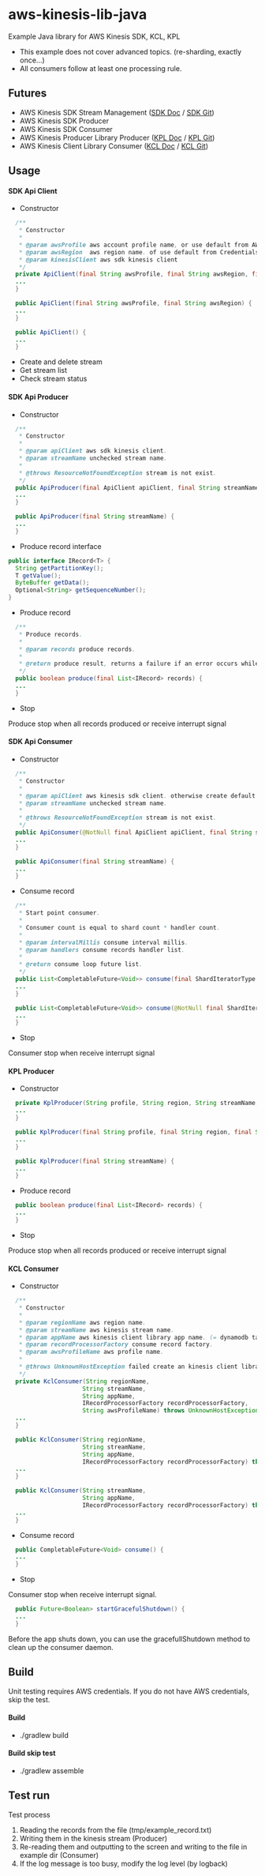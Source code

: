 # aws-kinesis-lib-java

Example Java library for AWS Kinesis SDK, KCL, KPL

* This example does not cover advanced topics. (re-sharding, exactly once...)
* All consumers follow at least one processing rule.

## Futures

* AWS Kinesis SDK Stream Management ([SDK Doc] / [SDK Git])
* AWS Kinesis SDK Producer
* AWS Kinesis SDK Consumer
* AWS Kinesis Producer Library Producer ([KPL Doc] / [KPL Git])
* AWS Kinesis Client Library Consumer ([KCL Doc] / [KCL Git])

## Usage

#### SDK Api Client

* Constructor

```Java
  /**
   * Constructor
   *
   * @param awsProfile aws account profile name, or use default from AWS CredentialsFactory
   * @param awsRegion  aws region name. of use default from CredentialsFactory
   * @param kinesisClient aws sdk kinesis client                   
   */
  private ApiClient(final String awsProfile, final String awsRegion, final AmazonKinesisAsync kinesisClient) {
  ...
  }

  public ApiClient(final String awsProfile, final String awsRegion) {
  ...
  }

  public ApiClient() {
  ...
  }
```

* Create and delete stream
* Get stream list
* Check stream status

#### SDK Api Producer

* Constructor

```Java
  /**
   * Constructor
   *
   * @param apiClient aws sdk kinesis client.
   * @param streamName unchecked stream name.
   *
   * @throws ResourceNotFoundException stream is not exist.
   */
  public ApiProducer(final ApiClient apiClient, final String streamName) throws ResourceNotFoundException {
  ...
  }

  public ApiProducer(final String streamName) {
  ...
  }
```

* Produce record interface

```Java
public interface IRecord<T> {
  String getPartitionKey();
  T getValue();
  ByteBuffer getData();
  Optional<String> getSequenceNumber();
}
```

* Produce record

```Java
  /**
   * Produce records.
   *
   * @param records produce records.
   *
   * @return produce result, returns a failure if an error occurs while producing record.
   */
  public boolean produce(final List<IRecord> records) {
  ...
  }
```

* Stop

Produce stop when all records produced or receive interrupt signal

#### SDK Api Consumer

* Constructor

```Java
  /**
   * Constructor
   *
   * @param apiClient aws kinesis sdk client. otherwise create default client.
   * @param streamName unchecked stream name.
   *
   * @throws ResourceNotFoundException stream is not exist.
   */
  public ApiConsumer(@NotNull final ApiClient apiClient, final String streamName) throws ResourceNotFoundException {
  ...
  }

  public ApiConsumer(final String streamName) {
  ...
  }
```

* Consume record

```Java
  /**
   * Start point consumer.
   *
   * Consumer count is equal to shard count * handler count.
   *
   * @param intervalMillis consume interval millis.
   * @param handlers consume records handler list.
   *
   * @return consume loop future list.
   */
  public List<CompletableFuture<Void>> consume(final ShardIteratorType shardIteratorType, final long intervalMillis, final IRecordsHandler handler, final IRecordsHandler... handlers) {
  ...
  }

  public List<CompletableFuture<Void>> consume(@NotNull final ShardIteratorType shardIteratorType, final IRecordsHandler handler, final IRecordsHandler... handlers) {
  ...
  }
```

* Stop

Consumer stop when receive interrupt signal

#### KPL Producer

* Constructor

```Java
  private KplProducer(String profile, String region, String streamName, KinesisProducer kinesisProducer) {
  ...
  }

  public KplProducer(final String profile, final String region, final String streamName) {
  ...
  }

  public KplProducer(final String streamName) {
  ...
  }
```

* Produce record

```Java
  public boolean produce(final List<IRecord> records) {
  ...
  }
```

* Stop

Produce stop when all records produced or receive interrupt signal

#### KCL Consumer

* Constructor

```Java
  /**
   * Constructor
   *
   * @param regionName aws region name.
   * @param streamName aws kinesis stream name.
   * @param appName aws kinesis client library app name. (= dynamodb table name)
   * @param recordProcessorFactory consume record factory.
   * @param awsProfileName aws profile name.
   *
   * @throws UnknownHostException failed create an kinesis client library app-Id.
   */
  private KclConsumer(String regionName,
                     String streamName,
                     String appName,
                     IRecordProcessorFactory recordProcessorFactory,
                     String awsProfileName) throws UnknownHostException {
  ...
  }

  public KclConsumer(String regionName,
                     String streamName,
                     String appName,
                     IRecordProcessorFactory recordProcessorFactory) throws UnknownHostException {
  ...
  }

  public KclConsumer(String streamName,
                     String appName,
                     IRecordProcessorFactory recordProcessorFactory) throws UnknownHostException {
  ...
  }
```

* Consume record

```Java
  public CompletableFuture<Void> consume() {
  ...
  }
```

* Stop

Consumer stop when receive interrupt signal.

```Java
  public Future<Boolean> startGracefulShutdown() {
  ...
  }
```

Before the app shuts down, you can use the gracefullShutdown method to clean up the consumer daemon.


## Build

Unit testing requires AWS credentials.
If you do not have AWS credentials, skip the test.

#### Build

- ./gradlew build

#### Build skip test

- ./gradlew assemble


## Test run

Test process
1. Reading the records from the file (tmp/example_record.txt)
2. Writing them in the kinesis stream (Producer)
3. Re-reading them and outputting to the screen and writing to the file in example dir (Consumer)
4. If the log message is too busy, modify the log level (by logback)


[SDK API Doc]:  https://docs.aws.amazon.com/kinesis/latest/APIReference/Welcome.html

[SDK Doc]: https://docs.aws.amazon.com/streams/latest/dev/working-with-streams.html
[KCL Doc]: https://docs.aws.amazon.com/streams/latest/dev/developing-consumers-with-kcl.html
[KPL Doc]: https://docs.aws.amazon.com/streams/latest/dev/developing-producers-with-kpl.html

[SDK Git]: https://github.com/aws/aws-sdk-java
[KCL Git]: https://github.com/awslabs/amazon-kinesis-client
[KPL Git]: https://github.com/awslabs/amazon-kinesis-producer
